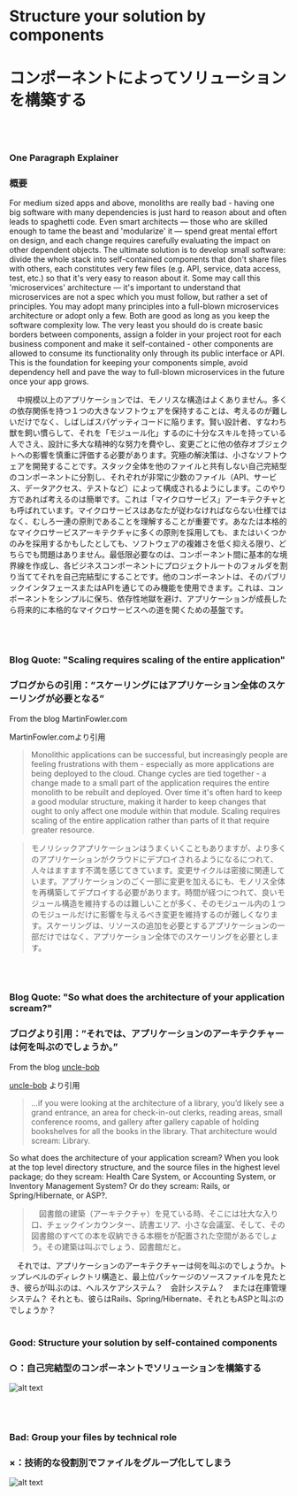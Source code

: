 # Structure your solution by components

# コンポーネントによってソリューションを構築する

<br/><br/>

### One Paragraph Explainer

### 概要

For medium sized apps and above, monoliths are really bad - having one big software with many dependencies is just hard to reason about and often leads to spaghetti code. Even smart architects — those who are skilled enough to tame the beast and 'modularize' it — spend great mental effort on design, and each change requires carefully evaluating the impact on other dependent objects. The ultimate solution is to develop small software: divide the whole stack into self-contained components that don't share files with others, each constitutes very few files (e.g. API, service, data access, test, etc.) so that it's very easy to reason about it. Some may call this 'microservices' architecture — it's important to understand that microservices are not a spec which you must follow, but rather a set of principles. You may adopt many principles into a full-blown microservices architecture or adopt only a few. Both are good as long as you keep the software complexity low. The very least you should do is create basic borders between components, assign a folder in your project root for each business component and make it self-contained - other components are allowed to consume its functionality only through its public interface or API. This is the foundation for keeping your components simple, avoid dependency hell and pave the way to full-blown microservices in the future once your app grows.

　中規模以上のアプリケーションでは、モノリスな構造はよくありません。多くの依存関係を持つ１つの大きなソフトウェアを保持することは、考えるのが難しいだけでなく、しばしばスパゲッティコードに陥ります。賢い設計者、すなわち獣を飼い慣らして、それを「モジュール化」するのに十分なスキルを持っている人でさえ、設計に多大な精神的な努力を費やし、変更ごとに他の依存オブジェクトへの影響を慎重に評価する必要があります。究極の解決策は、小さなソフトウェアを開発することです。スタック全体を他のファイルと共有しない自己完結型のコンポーネントに分割し、それぞれが非常に少数のファイル（API、サービス、データアクセス、テストなど）によって構成されるようにします。このやり方であれば考えるのは簡単です。これは「マイクロサービス」アーキテクチャとも呼ばれています。マイクロサービスはあなたが従わなければならない仕様ではなく、むしろ一連の原則であることを理解することが重要です。あなたは本格的なマイクロサービスアーキテクチャに多くの原則を採用しても、またはいくつかのみを採用するかもしたとしても、ソフトウェアの複雑さを低く抑える限り、どちらでも問題はありません。最低限必要なのは、コンポーネント間に基本的な境界線を作成し、各ビジネスコンポーネントにプロジェクトルートのフォルダを割り当ててそれを自己完結型にすることです。他のコンポーネントは、そのパブリックインタフェースまたはAPIを通じてのみ機能を使用できます。これは、コンポーネントをシンプルに保ち、依存性地獄を避け、アプリケーションが成長したら将来的に本格的なマイクロサービスへの道を開くための基盤です。

<br/><br/>

### Blog Quote: "Scaling requires scaling of the entire application"

### ブログからの引用：”スケーリングにはアプリケーション全体のスケーリングが必要となる”

 From the blog MartinFowler.com
 
 MartinFowler.comより引用

> Monolithic applications can be successful, but increasingly people are feeling frustrations with them - especially as more applications are being deployed to the cloud. Change cycles are tied together - a change made to a small part of the application requires the entire monolith to be rebuilt and deployed. Over time it's often hard to keep a good modular structure, making it harder to keep changes that ought to only affect one module within that module. Scaling requires scaling of the entire application rather than parts of it that require greater resource.

> モノリシックアプリケーションはうまくいくこともありますが、より多くのアプリケーションがクラウドにデプロイされるようになるにつれて、人々はますます不満を感じてきています。変更サイクルは密接に関連しています。アプリケーションのごく一部に変更を加えるにも、モノリス全体を再構築してデプロイする必要があります。時間が経つにつれて、良いモジュール構造を維持するのは難しいことが多く、そのモジュール内の１つのモジュールだけに影響を与えるべき変更を維持するのが難しくなります。スケーリングは、リソースの追加を必要とするアプリケーションの一部だけではなく、アプリケーション全体でのスケーリングを必要とします。

<br/><br/>

### Blog Quote: "So what does the architecture of your application scream?"

### ブログより引用：”それでは、アプリケーションのアーキテクチャーは何を叫ぶのでしょうか。”

 From the blog [uncle-bob](https://8thlight.com/blog/uncle-bob/2011/09/30/Screaming-Architecture.html) 

 [uncle-bob](https://8thlight.com/blog/uncle-bob/2011/09/30/Screaming-Architecture.html) より引用

> ...if you were looking at the architecture of a library, you’d likely see a grand entrance, an area for check-in-out clerks, reading areas, small conference rooms, and gallery after gallery capable of holding bookshelves for all the books in the library. That architecture would scream: Library.<br/>

So what does the architecture of your application scream? When you look at the top level directory structure, and the source files in the highest level package; do they scream: Health Care System, or Accounting System, or Inventory Management System? Or do they scream: Rails, or Spring/Hibernate, or ASP?.

> 　図書館の建築（アーキテクチャ）を見ている時、そこには壮大な入り口、チェックインカウンター、読書エリア、小さな会議室、そして、その図書館のすべての本を収納できる本棚をが配置された空間があるでしょう。その建築は叫ぶでしょう、図書館だと。<br/>

　それでは、アプリケーションのアーキテクチャーは何を叫ぶのでしょうか。トップレベルのディレクトリ構造と、最上位パッケージのソースファイルを見たとき、彼らが叫ぶのは、ヘルスケアシステム？　会計システム？　または在庫管理システム？ それとも、彼らはRails、Spring/Hibernate、それともASPと叫ぶのでしょうか？
<br/><br/>

### Good: Structure your solution by self-contained components

### ○：自己完結型のコンポーネントでソリューションを構築する

![alt text](https://github.com/i0natan/nodebestpractices/blob/master/assets/images/structurebycomponents.PNG "Structuring solution by components")

<br/><br/>

### Bad: Group your files by technical role

### ×：技術的な役割別でファイルをグループ化してしまう

![alt text](https://github.com/i0natan/nodebestpractices/blob/master/assets/images/structurebyroles.PNG "Structuring solution by technical roles")
